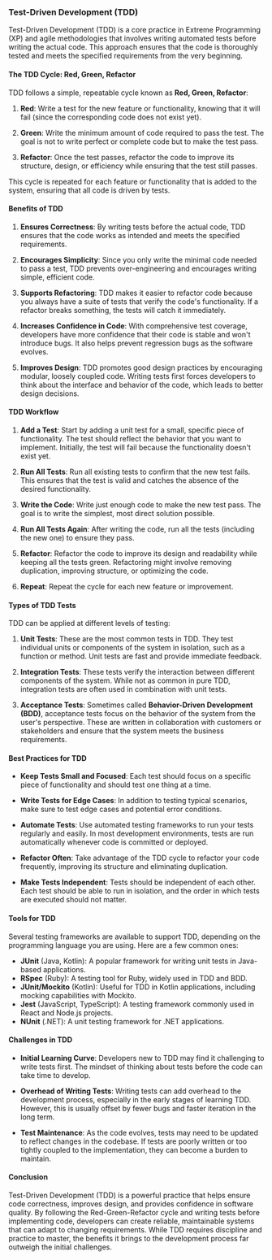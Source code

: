 ### Test-Driven Development (TDD)

Test-Driven Development (TDD) is a core practice in Extreme Programming (XP) and agile methodologies that involves writing automated tests before writing the actual code. This approach ensures that the code is thoroughly tested and meets the specified requirements from the very beginning.

#### The TDD Cycle: Red, Green, Refactor

TDD follows a simple, repeatable cycle known as **Red, Green, Refactor**:

1. **Red**: Write a test for the new feature or functionality, knowing that it will fail (since the corresponding code does not exist yet).

2. **Green**: Write the minimum amount of code required to pass the test. The goal is not to write perfect or complete code but to make the test pass.

3. **Refactor**: Once the test passes, refactor the code to improve its structure, design, or efficiency while ensuring that the test still passes.

This cycle is repeated for each feature or functionality that is added to the system, ensuring that all code is driven by tests.

#### Benefits of TDD

1. **Ensures Correctness**: By writing tests before the actual code, TDD ensures that the code works as intended and meets the specified requirements.

2. **Encourages Simplicity**: Since you only write the minimal code needed to pass a test, TDD prevents over-engineering and encourages writing simple, efficient code.

3. **Supports Refactoring**: TDD makes it easier to refactor code because you always have a suite of tests that verify the code's functionality. If a refactor breaks something, the tests will catch it immediately.

4. **Increases Confidence in Code**: With comprehensive test coverage, developers have more confidence that their code is stable and won't introduce bugs. It also helps prevent regression bugs as the software evolves.

5. **Improves Design**: TDD promotes good design practices by encouraging modular, loosely coupled code. Writing tests first forces developers to think about the interface and behavior of the code, which leads to better design decisions.

#### TDD Workflow

1. **Add a Test**: Start by adding a unit test for a small, specific piece of functionality. The test should reflect the behavior that you want to implement. Initially, the test will fail because the functionality doesn't exist yet.

2. **Run All Tests**: Run all existing tests to confirm that the new test fails. This ensures that the test is valid and catches the absence of the desired functionality.

3. **Write the Code**: Write just enough code to make the new test pass. The goal is to write the simplest, most direct solution possible.

4. **Run All Tests Again**: After writing the code, run all the tests (including the new one) to ensure they pass.

5. **Refactor**: Refactor the code to improve its design and readability while keeping all the tests green. Refactoring might involve removing duplication, improving structure, or optimizing the code.

6. **Repeat**: Repeat the cycle for each new feature or improvement.

#### Types of TDD Tests

TDD can be applied at different levels of testing:

1. **Unit Tests**: These are the most common tests in TDD. They test individual units or components of the system in isolation, such as a function or method. Unit tests are fast and provide immediate feedback.

2. **Integration Tests**: These tests verify the interaction between different components of the system. While not as common in pure TDD, integration tests are often used in combination with unit tests.

3. **Acceptance Tests**: Sometimes called **Behavior-Driven Development (BDD)**, acceptance tests focus on the behavior of the system from the user's perspective. These are written in collaboration with customers or stakeholders and ensure that the system meets the business requirements.

#### Best Practices for TDD

- **Keep Tests Small and Focused**: Each test should focus on a specific piece of functionality and should test one thing at a time.

- **Write Tests for Edge Cases**: In addition to testing typical scenarios, make sure to test edge cases and potential error conditions.

- **Automate Tests**: Use automated testing frameworks to run your tests regularly and easily. In most development environments, tests are run automatically whenever code is committed or deployed.

- **Refactor Often**: Take advantage of the TDD cycle to refactor your code frequently, improving its structure and eliminating duplication.

- **Make Tests Independent**: Tests should be independent of each other. Each test should be able to run in isolation, and the order in which tests are executed should not matter.

#### Tools for TDD

Several testing frameworks are available to support TDD, depending on the programming language you are using. Here are a few common ones:

- **JUnit** (Java, Kotlin): A popular framework for writing unit tests in Java-based applications.
- **RSpec** (Ruby): A testing tool for Ruby, widely used in TDD and BDD.
- **JUnit/Mockito** (Kotlin): Useful for TDD in Kotlin applications, including mocking capabilities with Mockito.
- **Jest** (JavaScript, TypeScript): A testing framework commonly used in React and Node.js projects.
- **NUnit** (.NET): A unit testing framework for .NET applications.

#### Challenges in TDD

- **Initial Learning Curve**: Developers new to TDD may find it challenging to write tests first. The mindset of thinking about tests before the code can take time to develop.

- **Overhead of Writing Tests**: Writing tests can add overhead to the development process, especially in the early stages of learning TDD. However, this is usually offset by fewer bugs and faster iteration in the long term.

- **Test Maintenance**: As the code evolves, tests may need to be updated to reflect changes in the codebase. If tests are poorly written or too tightly coupled to the implementation, they can become a burden to maintain.

#### Conclusion

Test-Driven Development (TDD) is a powerful practice that helps ensure code correctness, improves design, and provides confidence in software quality. By following the Red-Green-Refactor cycle and writing tests before implementing code, developers can create reliable, maintainable systems that can adapt to changing requirements. While TDD requires discipline and practice to master, the benefits it brings to the development process far outweigh the initial challenges.
